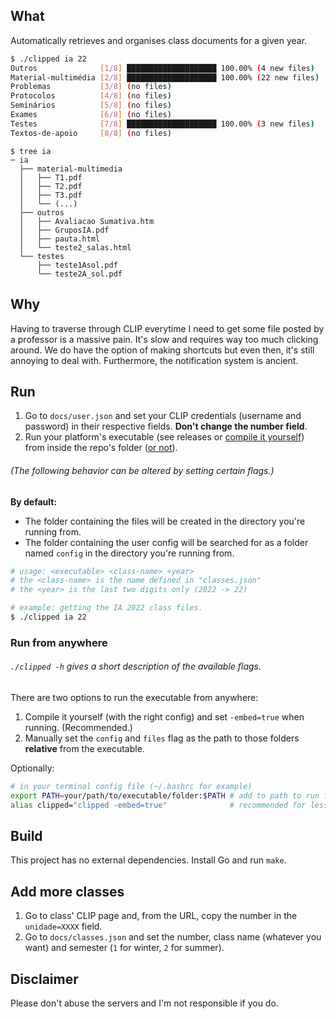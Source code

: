 ## What
Automatically retrieves and organises class documents for a given year.
```bash
$ ./clipped ia 22
Outros              [1/8] ████████████████████ 100.00% (4 new files)
Material-multimédia [2/8] ████████████████████ 100.00% (22 new files)
Problemas           [3/8] (no files)
Protocolos          [4/8] (no files)
Seminários          [5/8] (no files)
Exames              [6/8] (no files)
Testes              [7/8] ████████████████████ 100.00% (3 new files)
Textos-de-apoio     [8/8] (no files)
```
```
$ tree ia
─ ia
  ├── material-multimedia
  │   ├── T1.pdf
  │   ├── T2.pdf
  │   ├── T3.pdf
  │   └── (...)
  ├── outros
  │   ├── Avaliacao Sumativa.htm
  │   ├── GruposIA.pdf
  │   ├── pauta.html
  │   └── teste2_salas.html
  └── testes
      ├── teste1Asol.pdf
      └── teste2A_sol.pdf
```
## Why
Having to traverse through CLIP everytime I need to get some file posted by a professor is a massive pain. It's slow and requires way too much clicking around. We do have the option of making shortcuts but even then, it's still annoying to deal with.
Furthermore, the notification system is ancient.

## Run
1. Go to `docs/user.json` and set your CLIP credentials (username and password) in their respective fields. **Don't change the number field**.
2. Run your platform's executable (see releases or [compile it yourself](#build)) from inside the repo's folder ([or not](#run-from-anywhere)).

###### (The following behavior can be altered by setting certain flags.)
**By default:**
- The folder containing the files will be created in the directory you're running from.
- The folder containing the user config will be searched for as a folder named `config` in the directory you're running from.

```bash
# usage: <executable> <class-name> <year>
# the <class-name> is the name defined in "classes.json"
# the <year> is the last two digits only (2022 -> 22)

# example: getting the IA 2022 class files.
$ ./clipped ia 22
```

### Run from anywhere
###### `./clipped -h` gives a short description of the available flags.
There are two options to run the executable from anywhere:
1. Compile it yourself (with the right config) and set `-embed=true` when running. (Recommended.)
2. Manually set the `config` and `files` flag as the path to those folders **relative** from the executable.

Optionally:
```bash
# in your terminal config file (~/.bashrc for example)
export PATH=your/path/to/executable/folder:$PATH # add to path to run from anywhere
alias clipped="clipped -embed=true"              # recommended for less typing
```

## Build
This project has no external dependencies. Install Go and run `make`.

## Add more classes
1. Go to class' CLIP page and, from the URL, copy the number in the `unidade=XXXX` field.
2. Go to `docs/classes.json` and set the number, class name (whatever you want) and semester (`1` for winter, `2` for summer).

## Disclaimer
Please don't abuse the servers and I'm not responsible if you do.
